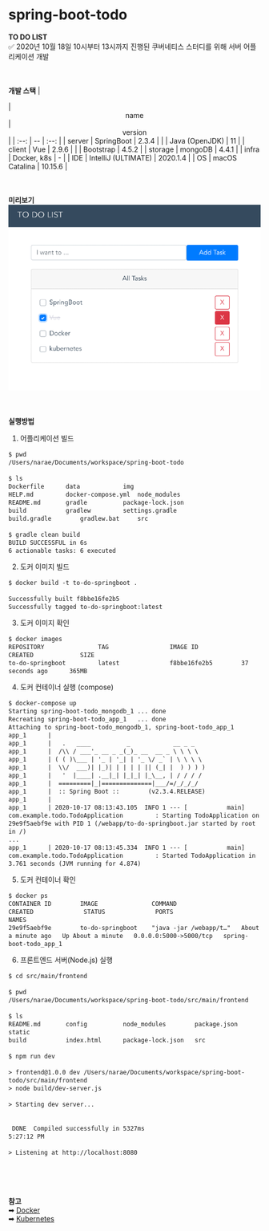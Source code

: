 # spring-boot-todo
**TO DO LIST**  
✅ 2020년 10월 18일 10시부터 13시까지 진행된 쿠버네티스 스터디를 위해 서버 어플리케이션 개발  
<br/>
<br/>

**개발 스택**
| <center></center> | <center>name</center> | <center>version</center> |
| :--: | -- | :--: |
| server | SpringBoot | 2.3.4 | 
|  | Java (OpenJDK) | 11 | 
| client | Vue | 2.9.6 |
|  | Bootstrap | 4.5.2 |
| storage | mongoDB | 4.4.1 |
| infra | Docker, k8s | - |
| IDE | IntelliJ (ULTIMATE) | 2020.1.4 |
| OS | macOS Catalina | 10.15.6 |
<br/>
<br/>
<br/>  

**미리보기**
<img src=".\img\screenshot.png" alt="screenshot" />
<br/>
<br/>
<br/>  

**실행방법**
1. 어플리케이션 빌드
```
$ pwd
/Users/narae/Documents/workspace/spring-boot-todo

$ ls
Dockerfile		data			img
HELP.md			docker-compose.yml	node_modules
README.md		gradle			package-lock.json
build			gradlew			settings.gradle
build.gradle		gradlew.bat		src

$ gradle clean build
BUILD SUCCESSFUL in 6s
6 actionable tasks: 6 executed
```

2. 도커 이미지 빌드

```
$ docker build -t to-do-springboot .

Successfully built f8bbe16fe2b5
Successfully tagged to-do-springboot:latest
```

3. 도커 이미지 확인
```
$ docker images
REPOSITORY               TAG                 IMAGE ID            CREATED             SIZE
to-do-springboot         latest              f8bbe16fe2b5        37 seconds ago      365MB
```

4. 도커 컨테이너 실행 (compose)
```
$ docker-compose up
Starting spring-boot-todo_mongodb_1 ... done
Recreating spring-boot-todo_app_1   ... done
Attaching to spring-boot-todo_mongodb_1, spring-boot-todo_app_1
app_1      | 
app_1      |   .   ____          _            __ _ _
app_1      |  /\\ / ___'_ __ _ _(_)_ __  __ _ \ \ \ \
app_1      | ( ( )\___ | '_ | '_| | '_ \/ _` | \ \ \ \
app_1      |  \\/  ___)| |_)| | | | | || (_| |  ) ) ) )
app_1      |   '  |____| .__|_| |_|_| |_\__, | / / / /
app_1      |  =========|_|==============|___/=/_/_/_/
app_1      |  :: Spring Boot ::        (v2.3.4.RELEASE)
app_1      | 
app_1      | 2020-10-17 08:13:43.105  INFO 1 --- [           main] com.example.todo.TodoApplication         : Starting TodoApplication on 29e9f5aebf9e with PID 1 (/webapp/to-do-springboot.jar started by root in /)
...
app_1      | 2020-10-17 08:13:45.334  INFO 1 --- [           main] com.example.todo.TodoApplication         : Started TodoApplication in 3.761 seconds (JVM running for 4.874)
```

5. 도커 컨테이너 확인
```
$ docker ps
CONTAINER ID        IMAGE               COMMAND                  CREATED              STATUS              PORTS                    NAMES
29e9f5aebf9e        to-do-springboot    "java -jar /webapp/t…"   About a minute ago   Up About a minute   0.0.0.0:5000->5000/tcp   spring-boot-todo_app_1
```

6. 프론트엔드 서버(Node.js) 실행
```
$ cd src/main/frontend

$ pwd
/Users/narae/Documents/workspace/spring-boot-todo/src/main/frontend

$ ls
README.md		config			node_modules		package.json		static
build			index.html		package-lock.json	src

$ npm run dev

> frontend@1.0.0 dev /Users/narae/Documents/workspace/spring-boot-todo/src/main/frontend
> node build/dev-server.js

> Starting dev server...


 DONE  Compiled successfully in 5327ms                                                                                                                                                            5:27:12 PM

> Listening at http://localhost:8080
```
<br/>
<br/>
<br/>  

**참고**  
➡ [Docker](https://parkgaebung.tistory.com/category/%ED%81%B4%EB%9D%BC%EC%9A%B0%EB%93%9C/Docker)  
➡ [Kubernetes](https://parkgaebung.tistory.com/category/%ED%81%B4%EB%9D%BC%EC%9A%B0%EB%93%9C/Kubernetes)
